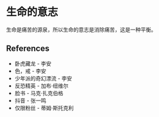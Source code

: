 # 生命的意志

生命是痛苦的源泉，所以生命的意志是消除痛苦，这是一种平衡。

## References

- 卧虎藏龙 - 李安
- 色，戒 - 李安
- 少年派的奇幻漂流 - 李安
- 反恐精英 - 加布·纽维尔
- 脸书 - 马克·扎克伯格
- 抖音 - 张一鸣
- 仅限粉丝 - 蒂姆·斯托克利
